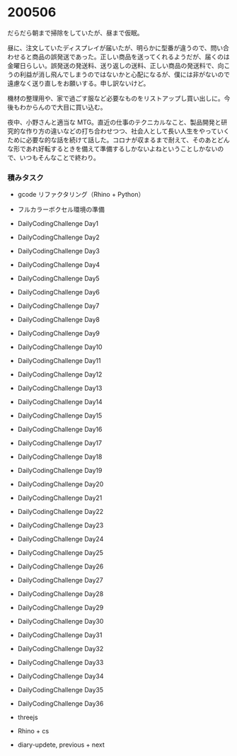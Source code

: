 # 200506  

だらだら朝まで掃除をしていたが、昼まで仮眠。  

昼に、注文していたディスプレイが届いたが、明らかに型番が違うので、問い合わせると商品の誤発送であった。正しい商品を送ってくれるようだが、届くのは金曜日らしい。誤発送の発送料、送り返しの送料、正しい商品の発送料で、向こうの利益が消し飛んでしまうのではないかと心配になるが、僕には非がないので遠慮なく送り直しをお願いする。申し訳ないけど。  

機材の整理用や、家で過ごす服など必要なものをリストアップし買い出しに。今後もわからんので大目に買い込む。  

夜中、小野さんと適当な MTG。直近の仕事のテクニカルなこと、製品開発と研究的な作り方の違いなどの打ち合わせつつ、社会人として長い人生をやっていくために必要な的な話を続けて話した。コロナが収まるまで耐えて、そのあとどんな形であれ好転するときを備えて準備するしかないよねということしかないので、いつもそんなことで終わり。  

### 積みタスク  

- gcode リファクタリング（Rhino + Python）  
- フルカラーボクセル環境の準備  
- DailyCodingChallenge Day1  
- DailyCodingChallenge Day2  
- DailyCodingChallenge Day3  
- DailyCodingChallenge Day4  
- DailyCodingChallenge Day5  
- DailyCodingChallenge Day6  
- DailyCodingChallenge Day7  
- DailyCodingChallenge Day8  
- DailyCodingChallenge Day9  
- DailyCodingChallenge Day10  
- DailyCodingChallenge Day11  
- DailyCodingChallenge Day12  
- DailyCodingChallenge Day13  
- DailyCodingChallenge Day14  
- DailyCodingChallenge Day15  
- DailyCodingChallenge Day16  
- DailyCodingChallenge Day17  
- DailyCodingChallenge Day18  
- DailyCodingChallenge Day19  
- DailyCodingChallenge Day20  
- DailyCodingChallenge Day21  
- DailyCodingChallenge Day22  
- DailyCodingChallenge Day23  
- DailyCodingChallenge Day24  
- DailyCodingChallenge Day25  
- DailyCodingChallenge Day26  
- DailyCodingChallenge Day27  
- DailyCodingChallenge Day28  
- DailyCodingChallenge Day29  
- DailyCodingChallenge Day30  
- DailyCodingChallenge Day31  
- DailyCodingChallenge Day32  
- DailyCodingChallenge Day33  
- DailyCodingChallenge Day34  
- DailyCodingChallenge Day35  
- DailyCodingChallenge Day36  

- threejs  
- Rhino + cs  
- diary-updete, previous + next  
